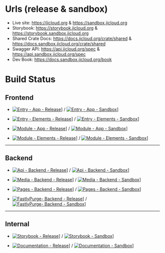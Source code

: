 # Urls (release & sandbox)

* Live site: https://jicloud.org & https://sandbox.jicloud.org
* Storybook: https://storybook.jicloud.org & https://storybook.sandbox.jicloud.org
* Shared Crate Docs: https://docs.jicloud.org/crate/shared & https://docs.sandbox.jicloud.org/crate/shared
* Swagger API: https://api.jicloud.org/spec & https://api.sandbox.jicloud.org/spec
* Dev Book: https://docs.sandbox.jicloud.org/book

# Build Status

## Frontend

* [![Entry - App - Release](https://github.com/jewish-interactive/ji-cloud/workflows/Entry%20-%20App%20-%20Release/badge.svg)](https://github.com/ji-devs/ji-cloud/actions/workflows/frontend-entry-app-release.yml)]
/ 
[![Entry - App - Sandbox](https://github.com/jewish-interactive/ji-cloud/workflows/Entry%20-%20App%20-%20Sandbox/badge.svg)](https://github.com/ji-devs/ji-cloud/actions/workflows/frontend-entry-app-sandbox.yml)]

* [![Entry - Elements - Release](https://github.com/jewish-interactive/ji-cloud/workflows/Entry%20-%20Elements%20-%20Release/badge.svg)](https://github.com/ji-devs/ji-cloud/actions/workflows/frontend-entry-elements-release.yml)]
/ 
[![Entry - Elements - Sandbox](https://github.com/jewish-interactive/ji-cloud/workflows/Entry%20-%20Elements%20-%20Sandbox/badge.svg)](https://github.com/ji-devs/ji-cloud/actions/workflows/frontend-entry-elements-sandbox.yml)]

* [![Module - App - Release](https://github.com/jewish-interactive/ji-cloud/workflows/Module%20-%20App%20-%20Release/badge.svg)](https://github.com/ji-devs/ji-cloud/actions/workflows/frontend-module-app-release.yml)]
/ 
[![Module - App - Sandbox](https://github.com/jewish-interactive/ji-cloud/workflows/Module%20-%20App%20-%20Sandbox/badge.svg)](https://github.com/ji-devs/ji-cloud/actions/workflows/frontend-module-app-sandbox.yml)]

* [![Module - Elements - Release](https://github.com/jewish-interactive/ji-cloud/workflows/Module%20-%20Elements%20-%20Release/badge.svg)](https://github.com/ji-devs/ji-cloud/actions/workflows/frontend-module-elements-release.yml)]
/ 
[![Module - Elements - Sandbox](https://github.com/jewish-interactive/ji-cloud/workflows/Module%20-%20Elements%20-%20Sandbox/badge.svg)](https://github.com/ji-devs/ji-cloud/actions/workflows/frontend-module-elements-sandbox.yml)]

----

## Backend

* [![Api - Backend - Release](https://github.com/jewish-interactive/ji-cloud/workflows/Api%20-%20Backend%20-%20Release/badge.svg)](https://github.com/ji-devs/ji-cloud/actions/workflows/backend-api-release.yml)]
/ 
[![Api - Backend - Sandbox](https://github.com/jewish-interactive/ji-cloud/workflows/Api%20-%20Backend%20-%20Sandbox/badge.svg)](https://github.com/ji-devs/ji-cloud/actions/workflows/backend-api-sandbox.yml)]

* [![Media - Backend - Release](https://github.com/jewish-interactive/ji-cloud/workflows/Media%20-%20Backend%20-%20Release/badge.svg)](https://github.com/ji-devs/ji-cloud/actions/workflows/backend-media-release.yml)]
/ 
[![Media - Backend - Sandbox](https://github.com/jewish-interactive/ji-cloud/workflows/Media%20-%20Backend%20-%20Sandbox/badge.svg)](https://github.com/ji-devs/ji-cloud/actions/workflows/backend-media-sandbox.yml)]

* [![Pages - Backend - Release](https://github.com/jewish-interactive/ji-cloud/workflows/Pages%20-%20Backend%20-%20Release/badge.svg)](https://github.com/ji-devs/ji-cloud/actions/workflows/backend-pages-release.yml)]
/ 
[![Pages - Backend - Sandbox](https://github.com/jewish-interactive/ji-cloud/workflows/Pages%20-%20Backend%20-%20Sandbox/badge.svg)](https://github.com/ji-devs/ji-cloud/actions/workflows/backend-pages-sandbox.yml)]

* [![FastlyPurge- Backend - Release](https://github.com/jewish-interactive/ji-cloud/workflows/FastlyPurge%20-%20Backend%20-%20Release/badge.svg)](https://github.com/ji-devs/ji-cloud/actions/workflows/backend-fastly-purge-release.yml)]
/ 
[![FastlyPurge- Backend - Sandbox](https://github.com/jewish-interactive/ji-cloud/workflows/FastlyPurge%20-%20Backend%20-%20Sandbox/badge.svg)](https://github.com/ji-devs/ji-cloud/actions/workflows/backend-fastly-purge-sandbox.yml)]

----

## Internal
* [![Storybook - Release](https://github.com/jewish-interactive/ji-cloud/workflows/Storybook%20-%20Release/badge.svg)](https://github.com/ji-devs/ji-cloud/actions/workflows/storybook-release.yml)]
/ 
[![Storybook - Sandbox](https://github.com/jewish-interactive/ji-cloud/workflows/Storybook%20-%20Sandbox/badge.svg)](https://github.com/ji-devs/ji-cloud/actions/workflows/storybook-sandbox.yml)]

* [![Documentation - Release](https://github.com/jewish-interactive/ji-cloud/workflows/Documentation%20-%20Release/badge.svg)](https://github.com/ji-devs/ji-cloud/actions/workflows/documentation-release.yml)]
/ 
[![Documentation - Sandbox](https://github.com/jewish-interactive/ji-cloud/workflows/Documentation%20-%20Sandbox/badge.svg)](https://github.com/ji-devs/ji-cloud/actions/workflows/documentation-sandbox.yml)]